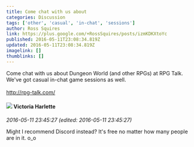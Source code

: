 ```yaml
---
title: Come chat with us about
categories: Discussion
tags: ['other', 'casual', 'in-chat', 'sessions']
author: Ross Squires
link: https://plus.google.com/+RossSquires/posts/izmKDKXtoYc
published: 2016-05-11T23:08:34.819Z
updated: 2016-05-11T23:08:34.819Z
imagelink: []
thumblinks: []
---
```


Come chat with us about Dungeon World (and other RPGs) at RPG Talk. We&#39;ve got casual in-chat game sessions as well.<br /><br /><a href="http://rpg-talk.com/" class="ot-anchor">http://rpg-talk.com/</a>
<div id='comment z12wx32b2uvzz32jv04cjtypms2qvrhw1e0'>
  <h4><img src='{{site.baseurl}}//images/avatars/100729831095497767250_photo.jpg'> Victoria Harlette</h4>
      <p><cite>2016-05-11 23:45:27 (edited: 2016-05-11 23:45:27)</cite></p>
        <p>Might I recommend Discord instead? It&#39;s free no matter how many people are in it. o_o</p>
</div>
        